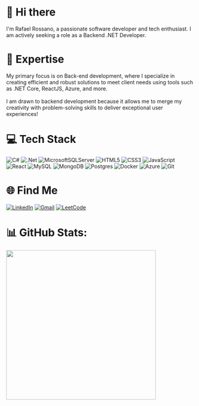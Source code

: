 # 👋 Hi there 

I'm Rafael Rossano, a passionate software developer and tech enthusiast. I am actively seeking a role as a Backend .NET Developer.


# 🚀 Expertise

My primary focus is on Back-end development, where I specialize in creating efficient and robust solutions to meet client needs using tools such as .NET Core, ReactJS, Azure, and more. </br></br>
I am drawn to backend development because it allows me to merge my creativity with problem-solving skills to deliver exceptional user experiences!

# 💻 Tech Stack
![C#](https://img.shields.io/badge/c%23-%23239120.svg?style=for-the-badge&logo=c-sharp&logoColor=white) ![.Net](https://img.shields.io/badge/.NET-5C2D91?style=for-the-badge&logo=.net&logoColor=white) ![MicrosoftSQLServer](https://img.shields.io/badge/Microsoft%20SQL%20Server-CC2927?style=for-the-badge&logo=microsoft%20sql%20server&logoColor=white) ![HTML5](https://img.shields.io/badge/html5-%23E34F26.svg?style=for-the-badge&logo=html5&logoColor=white) ![CSS3](https://img.shields.io/badge/css3-%231572B6.svg?style=for-the-badge&logo=css3&logoColor=white) ![JavaScript](https://img.shields.io/badge/javascript-%23323330.svg?style=for-the-badge&logo=javascript&logoColor=%23F7DF1E) ![React](https://img.shields.io/badge/react-%2320232a.svg?style=for-the-badge&logo=react&logoColor=%2361DAFB) ![MySQL](https://img.shields.io/badge/mysql-%2300f.svg?style=for-the-badge&logo=mysql&logoColor=white) ![MongoDB](https://img.shields.io/badge/MongoDB-%234ea94b.svg?style=for-the-badge&logo=mongodb&logoColor=white) ![Postgres](https://img.shields.io/badge/postgres-%23316192.svg?style=for-the-badge&logo=postgresql&logoColor=white) ![Docker](https://img.shields.io/badge/docker-%230db7ed.svg?style=for-the-badge&logo=docker&logoColor=white) ![Azure](https://img.shields.io/badge/azure-%230072C6.svg?style=for-the-badge&logo=microsoftazure&logoColor=white) ![Git](https://img.shields.io/badge/git-%23F05033.svg?style=for-the-badge&logo=git&logoColor=white)

# 🌐 Find Me
[![LinkedIn](https://img.shields.io/badge/linkedin-%230077B5.svg?style=for-the-badge&logo=linkedin&logoColor=white)](https://linkedin.com/in/rafael-rossano) [![Gmail](https://img.shields.io/badge/Gmail-D14836?style=for-the-badge&logo=gmail&logoColor=white)](https://is.gd/rafaelrossanoemail) [![LeetCode](https://img.shields.io/badge/LeetCode-000000?style=for-the-badge&logo=LeetCode&logoColor=#d16c06)](https://leetcode.com/rafaelrossano/)

# 📊 GitHub Stats:
<img src="https://github-readme-streak-stats.herokuapp.com/?user=lauragrassig&theme=neon&hide_border=false"  width="400px" />





